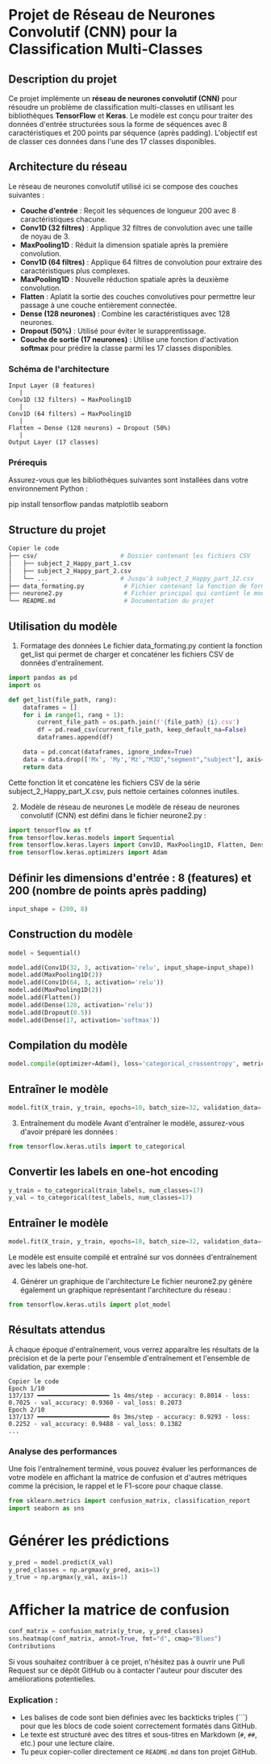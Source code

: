 # Projet de Réseau de Neurones Convolutif (CNN) pour la Classification Multi-Classes

## Description du projet

Ce projet implémente un **réseau de neurones convolutif (CNN)** pour résoudre un problème de classification multi-classes en utilisant les bibliothèques **TensorFlow** et **Keras**. Le modèle est conçu pour traiter des données d'entrée structurées sous la forme de séquences avec 8 caractéristiques et 200 points par séquence (après padding). L'objectif est de classer ces données dans l'une des 17 classes disponibles.

## Architecture du réseau

Le réseau de neurones convolutif utilisé ici se compose des couches suivantes :

- **Couche d'entrée** : Reçoit les séquences de longueur 200 avec 8 caractéristiques chacune.
- **Conv1D (32 filtres)** : Applique 32 filtres de convolution avec une taille de noyau de 3.
- **MaxPooling1D** : Réduit la dimension spatiale après la première convolution.
- **Conv1D (64 filtres)** : Applique 64 filtres de convolution pour extraire des caractéristiques plus complexes.
- **MaxPooling1D** : Nouvelle réduction spatiale après la deuxième convolution.
- **Flatten** : Aplatit la sortie des couches convolutives pour permettre leur passage à une couche entièrement connectée.
- **Dense (128 neurones)** : Combine les caractéristiques avec 128 neurones.
- **Dropout (50%)** : Utilisé pour éviter le surapprentissage.
- **Couche de sortie (17 neurones)** : Utilise une fonction d'activation **softmax** pour prédire la classe parmi les 17 classes disponibles.

### Schéma de l'architecture

```plaintext
Input Layer (8 features)
   |
Conv1D (32 filters) → MaxPooling1D
   |
Conv1D (64 filters) → MaxPooling1D
   |
Flatten → Dense (128 neurons) → Dropout (50%)
   |
Output Layer (17 classes)
```

### Prérequis

Assurez-vous que les bibliothèques suivantes sont installées dans votre environnement Python :

pip install tensorflow pandas matplotlib seaborn

## Structure du projet

```bash
Copier le code
├── csv/                       # Dossier contenant les fichiers CSV
│   ├── subject_2_Happy_part_1.csv
│   ├── subject_2_Happy_part_2.csv
│   └── ...                    # Jusqu'à subject_2_Happy_part_12.csv
├── data_formating.py           # Fichier contenant la fonction de formatage des données
├── neurone2.py                 # Fichier principal qui contient le modèle et son entraînement
└── README.md                   # Documentation du projet
```

## Utilisation du modèle

1. Formatage des données
Le fichier data_formating.py contient la fonction get_list qui permet de charger et concaténer les fichiers CSV de données d'entraînement.

```python
import pandas as pd
import os

def get_list(file_path, rang):
    dataframes = []
    for i in range(1, rang + 1):
        current_file_path = os.path.join(f'{file_path}_{i}.csv')
        df = pd.read_csv(current_file_path, keep_default_na=False)
        dataframes.append(df)

    data = pd.concat(dataframes, ignore_index=True)
    data = data.drop(['Mx', 'My','Mz',"M3D","segment","subject"], axis=1)
    return data
```

Cette fonction lit et concatène les fichiers CSV de la série subject_2_Happy_part_X.csv, puis nettoie certaines colonnes inutiles.

2. Modèle de réseau de neurones
Le modèle de réseau de neurones convolutif (CNN) est défini dans le fichier neurone2.py :

```python
import tensorflow as tf
from tensorflow.keras.models import Sequential
from tensorflow.keras.layers import Conv1D, MaxPooling1D, Flatten, Dense, Dropout
from tensorflow.keras.optimizers import Adam
```

## Définir les dimensions d'entrée : 8 (features) et 200 (nombre de points après padding)
```python
input_shape = (200, 8)
```
## Construction du modèle
```python
model = Sequential()

model.add(Conv1D(32, 3, activation='relu', input_shape=input_shape))
model.add(MaxPooling1D(2))
model.add(Conv1D(64, 3, activation='relu'))
model.add(MaxPooling1D(2))
model.add(Flatten())
model.add(Dense(128, activation='relu'))
model.add(Dropout(0.5))
model.add(Dense(17, activation='softmax'))
```
## Compilation du modèle
```python
model.compile(optimizer=Adam(), loss='categorical_crossentropy', metrics=['accuracy'])
```
## Entraîner le modèle
```python
model.fit(X_train, y_train, epochs=10, batch_size=32, validation_data=(X_val, y_val))
```
3. Entraînement du modèle
Avant d'entraîner le modèle, assurez-vous d'avoir préparé les données :

```python
from tensorflow.keras.utils import to_categorical
```
## Convertir les labels en one-hot encoding
```python
y_train = to_categorical(train_labels, num_classes=17)
y_val = to_categorical(test_labels, num_classes=17)
```
## Entraîner le modèle
```python
model.fit(X_train, y_train, epochs=10, batch_size=32, validation_data=(X_val, y_val))
```
Le modèle est ensuite compilé et entraîné sur vos données d'entraînement avec les labels one-hot.

4. Générer un graphique de l'architecture
Le fichier neurone2.py génère également un graphique représentant l'architecture du réseau :

```python
from tensorflow.keras.utils import plot_model
```


## Résultats attendus

À chaque époque d'entraînement, vous verrez apparaître les résultats de la précision et de la perte pour l'ensemble d'entraînement et l'ensemble de validation, par exemple :

```plaintext
Copier le code
Epoch 1/10
137/137 ━━━━━━━━━━━━━━━━━━━━ 1s 4ms/step - accuracy: 0.8014 - loss: 0.7025 - val_accuracy: 0.9360 - val_loss: 0.2073
Epoch 2/10
137/137 ━━━━━━━━━━━━━━━━━━━━ 0s 3ms/step - accuracy: 0.9293 - loss: 0.2252 - val_accuracy: 0.9488 - val_loss: 0.1382
...
```
### Analyse des performances

Une fois l'entraînement terminé, vous pouvez évaluer les performances de votre modèle en affichant la matrice de confusion et d'autres métriques comme la précision, le rappel et le F1-score pour chaque classe.

```python
from sklearn.metrics import confusion_matrix, classification_report
import seaborn as sns
```
# Générer les prédictions
```python
y_pred = model.predict(X_val)
y_pred_classes = np.argmax(y_pred, axis=1)
y_true = np.argmax(y_val, axis=1)
```
# Afficher la matrice de confusion
```python
conf_matrix = confusion_matrix(y_true, y_pred_classes)
sns.heatmap(conf_matrix, annot=True, fmt="d", cmap="Blues")
Contributions
```
Si vous souhaitez contribuer à ce projet, n'hésitez pas à ouvrir une Pull Request sur ce dépôt GitHub ou à contacter l'auteur pour discuter des améliorations potentielles.


### Explication :
- Les balises de code sont bien définies avec les backticks triples (```) pour que les blocs de code soient correctement formatés dans GitHub.
- Le texte est structuré avec des titres et sous-titres en Markdown (`#`, `##`, etc.) pour une lecture claire.
- Tu peux copier-coller directement ce `README.md` dans ton projet GitHub.